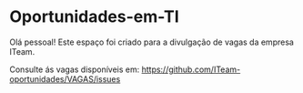 # Oportunidades-em-TI
Olá pessoal!
Este espaço foi criado para a divulgação de vagas da empresa ITeam.

Consulte ás vagas disponíveis em: https://github.com/ITeam-oportunidades/VAGAS/issues
